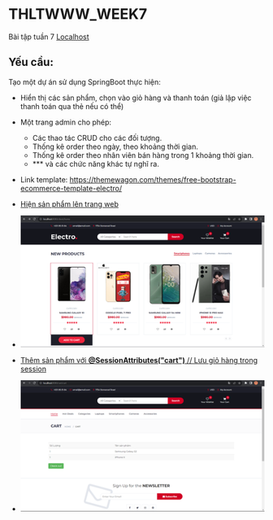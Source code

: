# THLTWWW_WEEK7
Bài tập tuần 7
[Localhost](http://localhost:8080)

## Yếu cầu:
Tạo một dự án sử dụng SpringBoot thực hiện:
- Hiển thị các sản phẩm, chọn vào giỏ hàng và thanh toán (giả lập việc thanh toán qua thẻ nếu có
thể)
- Một trang admin cho phép:
   + Các thao tác CRUD cho các đối tượng.
   + Thống kê order theo ngày, theo khoảng thời gian.
   + Thống kê order theo nhân viên bán hàng trong 1 khoảng thời gian.
   + *** và các chức năng khác tự nghĩ ra.
- Link template: https://themewagon.com/themes/free-bootstrap-ecommerce-template-electro/

- [Hiện sản phẩm lên trang web](https://github.com/ToHieuDong/THLTWWW_WEEK7/blob/master/src/main/java/com/example/week7/frontend/controllers/ClientController.java)
- ![](img/home.png)
- [Thêm sản phẩm với **@SessionAttributes("cart")** // Lưu giỏ hàng trong session](https://github.com/ToHieuDong/THLTWWW_WEEK7/blob/master/src/main/java/com/example/week7/frontend/controllers/CartController.java)
- ![](img/cart.png)


  


